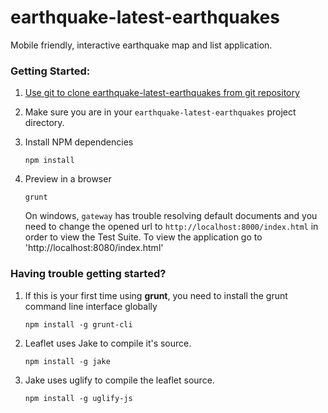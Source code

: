 earthquake-latest-earthquakes
==============

Mobile friendly, interactive earthquake map and list application.


### Getting Started:
1. [Use git to clone earthquake-latest-earthquakes from git repository](readme_git_install.md)

1. Make sure you are in your `earthquake-latest-earthquakes` project directory.

1. Install NPM dependencies

    `npm install`

1. Preview in a browser

    `grunt`

    On windows, `gateway` has trouble resolving default documents and you need
    to change the opened url to `http://localhost:8000/index.html` in order to
    view the Test Suite.
    To view the application go to 'http://localhost:8080/index.html'

### Having trouble getting started?

1. If this is your first time using **grunt**, you need to install the grunt
command line interface globally

    `npm install -g grunt-cli`

1. Leaflet uses Jake to compile it's source.

    `npm install -g jake`

1. Jake uses uglify to compile the leaflet source.

    `npm install -g uglify-js`
